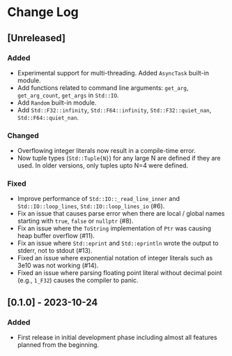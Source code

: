 # Change Log

## [Unreleased]

### Added
- Experimental support for multi-threading. Added `AsyncTask` built-in module.
- Add functions related to command line arguments: `get_arg`, `get_arg_count`, `get_args` in `Std::IO`.
- Add `Random` built-in module.
- Add `Std::F32::infinity`, `Std::F64::infinity`, `Std::F32::quiet_nan`, `Std::F64::quiet_nan`.

### Changed
- Overflowing integer literals now result in a compile-time error.
- Now tuple types (`Std::Tuple{N}`) for any large N are defined if they are used. In older versions, only tuples upto N=4 were defined.

### Fixed
- Improve performance of `Std::IO::_read_line_inner` and `Std::IO::loop_lines`, `Std::IO::loop_lines_io` (#6).
- Fix an issue that causes parse error when there are local / global names starting with `true`, `false` or `nullptr` (#8).
- Fix an issue where the `ToString` implementation of `Ptr` was causing heap buffer overflow (#11).
- Fix an issue where `Std::eprint` and `Std::eprintln` wrote the output to stderr, not to stdout (#13).
- Fixed an issue where exponential notation of integer literals such as 3e10 was not working (#14).
- Fixed an issue where parsing floating point literal without decimal point (e.g., `1_F32`) causes the compiler to panic.

## [0.1.0] - 2023-10-24

### Added
- First release in initial development phase including almost all features planned from the beginning.